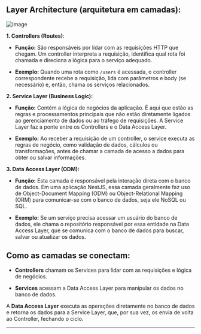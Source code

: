 <h2>Layer Architecture (arquitetura em camadas):</h2>

![image](https://github.com/user-attachments/assets/69754e3f-9c01-4833-bbe9-7174190eba7e)


**1. Controllers (Routes)**:
- **Função:** São responsáveis por lidar com as requisições HTTP que chegam. Um controller interpreta a requisição, identifica qual rota foi chamada e direciona a lógica para o serviço adequado.

- **Exemplo:** Quando uma rota como `/users` é acessada, o controller correspondente recebe a requisição, lida com parâmetros e body (se necessário) e, então, chama os serviços relacionados.


**2. Service Layer (Business Logic):**
- **Função:** Contém a lógica de negócios da aplicação. É aqui que estão as regras e processamentos principais que não estão diretamente ligados ao gerenciamento de dados ou ao tráfego de requisições. A Service Layer faz a ponte entre os Controllers e o Data Access Layer.

- **Exemplo:** Ao receber a requisição de um controller, o service executa as regras de negócio, como validação de dados, cálculos ou transformações, antes de chamar a camada de acesso a dados para obter ou salvar informações.

**3. Data Access Layer (ODM):**

- **Função:** Esta camada é responsável pela interação direta com o banco de dados. Em uma aplicação NestJS, essa camada geralmente faz uso de Object-Document Mapping (ODM) ou Object-Relational Mapping (ORM) para comunicar-se com o banco de dados, seja ele NoSQL ou SQL.

- **Exemplo:** Se um serviço precisa acessar um usuário do banco de dados, ele chama o repositório responsável por essa entidade na Data Access Layer, que se comunica com o banco de dados para buscar, salvar ou atualizar os dados.

## Como as camadas se conectam:

- **Controllers** chamam os Services para lidar com as requisições e lógica de negócios.

- **Services** acessam a Data Access Layer para manipular os dados no banco de dados.

A **Data Access Layer** executa as operações diretamente no banco de dados e retorna os dados para a Service Layer, que, por sua vez, os envia de volta ao Controller, fechando o ciclo.

---